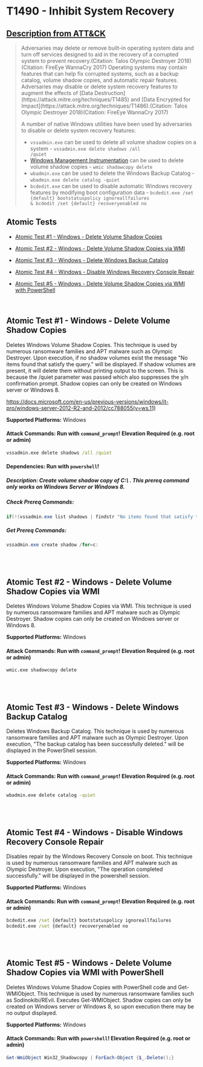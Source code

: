 # T1490 - Inhibit System Recovery
## [Description from ATT&CK](https://attack.mitre.org/wiki/Technique/T1490)
<blockquote>Adversaries may delete or remove built-in operating system data and turn off services designed to aid in the recovery of a corrupted system to prevent recovery.(Citation: Talos Olympic Destroyer 2018)(Citation: FireEye WannaCry 2017) Operating systems may contain features that can help fix corrupted systems, such as a backup catalog, volume shadow copies, and automatic repair features. Adversaries may disable or delete system recovery features to augment the effects of [Data Destruction](https://attack.mitre.org/techniques/T1485) and [Data Encrypted for Impact](https://attack.mitre.org/techniques/T1486).(Citation: Talos Olympic Destroyer 2018)(Citation: FireEye WannaCry 2017)

A number of native Windows utilities have been used by adversaries to disable or delete system recovery features:

* <code>vssadmin.exe</code> can be used to delete all volume shadow copies on a system - <code>vssadmin.exe delete shadows /all /quiet</code>
* [Windows Management Instrumentation](https://attack.mitre.org/techniques/T1047) can be used to delete volume shadow copies - <code>wmic shadowcopy delete</code>
* <code>wbadmin.exe</code> can be used to delete the Windows Backup Catalog - <code>wbadmin.exe delete catalog -quiet</code>
* <code>bcdedit.exe</code> can be used to disable automatic Windows recovery features by modifying boot configuration data - <code>bcdedit.exe /set {default} bootstatuspolicy ignoreallfailures & bcdedit /set {default} recoveryenabled no</code></blockquote>

## Atomic Tests

- [Atomic Test #1 - Windows - Delete Volume Shadow Copies](#atomic-test-1---windows---delete-volume-shadow-copies)

- [Atomic Test #2 - Windows - Delete Volume Shadow Copies via WMI](#atomic-test-2---windows---delete-volume-shadow-copies-via-wmi)

- [Atomic Test #3 - Windows - Delete Windows Backup Catalog](#atomic-test-3---windows---delete-windows-backup-catalog)

- [Atomic Test #4 - Windows - Disable Windows Recovery Console Repair](#atomic-test-4---windows---disable-windows-recovery-console-repair)

- [Atomic Test #5 - Windows - Delete Volume Shadow Copies via WMI with PowerShell](#atomic-test-5---windows---delete-volume-shadow-copies-via-wmi-with-powershell)


<br/>

## Atomic Test #1 - Windows - Delete Volume Shadow Copies
Deletes Windows Volume Shadow Copies. This technique is used by numerous ransomware families and APT malware such as Olympic Destroyer. Upon
execution, if no shadow volumes exist the message "No items found that satisfy the query." will be displayed. If shadow volumes are present, it
will delete them without printing output to the screen. This is because the /quiet parameter was passed which also suppresses the y/n
confirmation prompt. Shadow copies can only be created on Windows server or Windows 8.

https://docs.microsoft.com/en-us/previous-versions/windows/it-pro/windows-server-2012-R2-and-2012/cc788055(v=ws.11)

**Supported Platforms:** Windows





#### Attack Commands: Run with `command_prompt`!  Elevation Required (e.g. root or admin) 


```cmd
vssadmin.exe delete shadows /all /quiet
```




#### Dependencies:  Run with `powershell`!
##### Description: Create volume shadow copy of C:\ . This prereq command only works on Windows Server or Windows 8.
##### Check Prereq Commands:
```powershell
if(!(vssadmin.exe list shadows | findstr "No items found that satisfy the query.")) { exit 0 } else { exit 1 } 
```
##### Get Prereq Commands:
```powershell
vssadmin.exe create shadow /for=c:
```




<br/>
<br/>

## Atomic Test #2 - Windows - Delete Volume Shadow Copies via WMI
Deletes Windows Volume Shadow Copies via WMI. This technique is used by numerous ransomware families and APT malware such as Olympic Destroyer.
Shadow copies can only be created on Windows server or Windows 8.

**Supported Platforms:** Windows





#### Attack Commands: Run with `command_prompt`!  Elevation Required (e.g. root or admin) 


```cmd
wmic.exe shadowcopy delete
```






<br/>
<br/>

## Atomic Test #3 - Windows - Delete Windows Backup Catalog
Deletes Windows Backup Catalog. This technique is used by numerous ransomware families and APT malware such as Olympic Destroyer. Upon execution,
"The backup catalog has been successfully deleted." will be displayed in the PowerShell session.

**Supported Platforms:** Windows





#### Attack Commands: Run with `command_prompt`!  Elevation Required (e.g. root or admin) 


```cmd
wbadmin.exe delete catalog -quiet
```






<br/>
<br/>

## Atomic Test #4 - Windows - Disable Windows Recovery Console Repair
Disables repair by the Windows Recovery Console on boot. This technique is used by numerous ransomware families and APT malware such as Olympic Destroyer.
Upon execution, "The operation completed successfully." will be displayed in the powershell session.

**Supported Platforms:** Windows





#### Attack Commands: Run with `command_prompt`!  Elevation Required (e.g. root or admin) 


```cmd
bcdedit.exe /set {default} bootstatuspolicy ignoreallfailures
bcdedit.exe /set {default} recoveryenabled no
```






<br/>
<br/>

## Atomic Test #5 - Windows - Delete Volume Shadow Copies via WMI with PowerShell
Deletes Windows Volume Shadow Copies with PowerShell code and Get-WMIObject.
This technique is used by numerous ransomware families such as Sodinokibi/REvil.
Executes Get-WMIObject. Shadow copies can only be created on Windows server or Windows 8, so upon execution
there may be no output displayed.

**Supported Platforms:** Windows





#### Attack Commands: Run with `powershell`!  Elevation Required (e.g. root or admin) 


```powershell
Get-WmiObject Win32_Shadowcopy | ForEach-Object {$_.Delete();}
```






<br/>
